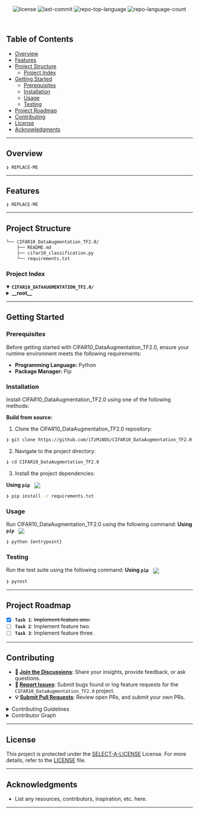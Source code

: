 <p align="center">
	<img src="https://img.shields.io/github/license/iTzMiNOS/CIFAR10_DataAugmentation_TF2.0?style=default&logo=opensourceinitiative&logoColor=white&color=0080ff" alt="license">
	<img src="https://img.shields.io/github/last-commit/iTzMiNOS/CIFAR10_DataAugmentation_TF2.0?style=default&logo=git&logoColor=white&color=0080ff" alt="last-commit">
	<img src="https://img.shields.io/github/languages/top/iTzMiNOS/CIFAR10_DataAugmentation_TF2.0?style=default&color=0080ff" alt="repo-top-language">
	<img src="https://img.shields.io/github/languages/count/iTzMiNOS/CIFAR10_DataAugmentation_TF2.0?style=default&color=0080ff" alt="repo-language-count">
</p>
<p align="center"><!-- default option, no dependency badges. -->
</p>
<p align="center">
	<!-- default option, no dependency badges. -->
</p>
<br>

##  Table of Contents

- [ Overview](#-overview)
- [ Features](#-features)
- [ Project Structure](#-project-structure)
  - [ Project Index](#-project-index)
- [ Getting Started](#-getting-started)
  - [ Prerequisites](#-prerequisites)
  - [ Installation](#-installation)
  - [ Usage](#-usage)
  - [ Testing](#-testing)
- [ Project Roadmap](#-project-roadmap)
- [ Contributing](#-contributing)
- [ License](#-license)
- [ Acknowledgments](#-acknowledgments)

---

##  Overview

<code>❯ REPLACE-ME</code>

---

##  Features

<code>❯ REPLACE-ME</code>

---

##  Project Structure

```sh
└── CIFAR10_DataAugmentation_TF2.0/
    ├── README.md
    ├── cifar10_classification.py
    └── requirements.txt
```


###  Project Index
<details open>
	<summary><b><code>CIFAR10_DATAAUGMENTATION_TF2.0/</code></b></summary>
	<details> <!-- __root__ Submodule -->
		<summary><b>__root__</b></summary>
		<blockquote>
			<table>
			<tr>
				<td><b><a href='https://github.com/iTzMiNOS/CIFAR10_DataAugmentation_TF2.0/blob/master/cifar10_classification.py'>cifar10_classification.py</a></b></td>
				<td><code>❯ REPLACE-ME</code></td>
			</tr>
			<tr>
				<td><b><a href='https://github.com/iTzMiNOS/CIFAR10_DataAugmentation_TF2.0/blob/master/requirements.txt'>requirements.txt</a></b></td>
				<td><code>❯ REPLACE-ME</code></td>
			</tr>
			</table>
		</blockquote>
	</details>
</details>

---
##  Getting Started

###  Prerequisites

Before getting started with CIFAR10_DataAugmentation_TF2.0, ensure your runtime environment meets the following requirements:

- **Programming Language:** Python
- **Package Manager:** Pip


###  Installation

Install CIFAR10_DataAugmentation_TF2.0 using one of the following methods:

**Build from source:**

1. Clone the CIFAR10_DataAugmentation_TF2.0 repository:
```sh
❯ git clone https://github.com/iTzMiNOS/CIFAR10_DataAugmentation_TF2.0
```

2. Navigate to the project directory:
```sh
❯ cd CIFAR10_DataAugmentation_TF2.0
```

3. Install the project dependencies:


**Using `pip`** &nbsp; [<img align="center" src="https://img.shields.io/badge/Pip-3776AB.svg?style={badge_style}&logo=pypi&logoColor=white" />](https://pypi.org/project/pip/)

```sh
❯ pip install -r requirements.txt
```




###  Usage
Run CIFAR10_DataAugmentation_TF2.0 using the following command:
**Using `pip`** &nbsp; [<img align="center" src="https://img.shields.io/badge/Pip-3776AB.svg?style={badge_style}&logo=pypi&logoColor=white" />](https://pypi.org/project/pip/)

```sh
❯ python {entrypoint}
```


###  Testing
Run the test suite using the following command:
**Using `pip`** &nbsp; [<img align="center" src="https://img.shields.io/badge/Pip-3776AB.svg?style={badge_style}&logo=pypi&logoColor=white" />](https://pypi.org/project/pip/)

```sh
❯ pytest
```


---
##  Project Roadmap

- [X] **`Task 1`**: <strike>Implement feature one.</strike>
- [ ] **`Task 2`**: Implement feature two.
- [ ] **`Task 3`**: Implement feature three.

---

##  Contributing

- **💬 [Join the Discussions](https://github.com/iTzMiNOS/CIFAR10_DataAugmentation_TF2.0/discussions)**: Share your insights, provide feedback, or ask questions.
- **🐛 [Report Issues](https://github.com/iTzMiNOS/CIFAR10_DataAugmentation_TF2.0/issues)**: Submit bugs found or log feature requests for the `CIFAR10_DataAugmentation_TF2.0` project.
- **💡 [Submit Pull Requests](https://github.com/iTzMiNOS/CIFAR10_DataAugmentation_TF2.0/blob/main/CONTRIBUTING.md)**: Review open PRs, and submit your own PRs.

<details closed>
<summary>Contributing Guidelines</summary>

1. **Fork the Repository**: Start by forking the project repository to your github account.
2. **Clone Locally**: Clone the forked repository to your local machine using a git client.
   ```sh
   git clone https://github.com/iTzMiNOS/CIFAR10_DataAugmentation_TF2.0
   ```
3. **Create a New Branch**: Always work on a new branch, giving it a descriptive name.
   ```sh
   git checkout -b new-feature-x
   ```
4. **Make Your Changes**: Develop and test your changes locally.
5. **Commit Your Changes**: Commit with a clear message describing your updates.
   ```sh
   git commit -m 'Implemented new feature x.'
   ```
6. **Push to github**: Push the changes to your forked repository.
   ```sh
   git push origin new-feature-x
   ```
7. **Submit a Pull Request**: Create a PR against the original project repository. Clearly describe the changes and their motivations.
8. **Review**: Once your PR is reviewed and approved, it will be merged into the main branch. Congratulations on your contribution!
</details>

<details closed>
<summary>Contributor Graph</summary>
<br>
<p align="left">
   <a href="https://github.com{/iTzMiNOS/CIFAR10_DataAugmentation_TF2.0/}graphs/contributors">
      <img src="https://contrib.rocks/image?repo=iTzMiNOS/CIFAR10_DataAugmentation_TF2.0">
   </a>
</p>
</details>

---

##  License

This project is protected under the [SELECT-A-LICENSE](https://choosealicense.com/licenses) License. For more details, refer to the [LICENSE](https://choosealicense.com/licenses/) file.

---

##  Acknowledgments

- List any resources, contributors, inspiration, etc. here.

---
